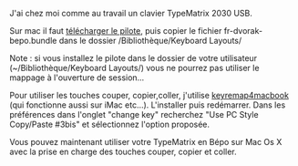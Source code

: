 J'ai chez moi comme au travail un clavier TypeMatrix 2030 USB.

Sur mac il faut [télécharger le
pilote](http://download.tuxfamily.org/dvorak/macosx/fr-dvorak-bepo-macosx-1.0rc2.dmg),
puis copier le fichier fr-dvorak-bepo.bundle dans le dossier
/Bibliothèque/Keyboard Layouts/

Note : si vous installez le pilote dans le dossier de votre utilisateur
(~/Bibliothèque/Keyboard Layouts/) vous ne pourrez pas utiliser le
mappage à l'ouverture de session…

Pour utiliser les touches couper, copier,coller, j'utilise
[keyremap4macbook](http://pqrs.org/macosx/keyremap4macbook/) (qui
fonctionne aussi sur iMac etc…). L'installer puis redémarrer. Dans les
préférences dans l'onglet "change key" recherchez "Use PC Style
Copy/Paste \#3bis" et sélectionnez l'option proposée.

Vous pouvez maintenant utiliser votre TypeMatrix en Bépo sur Mac Os X
avec la prise en charge des touches couper, copier et coller.
